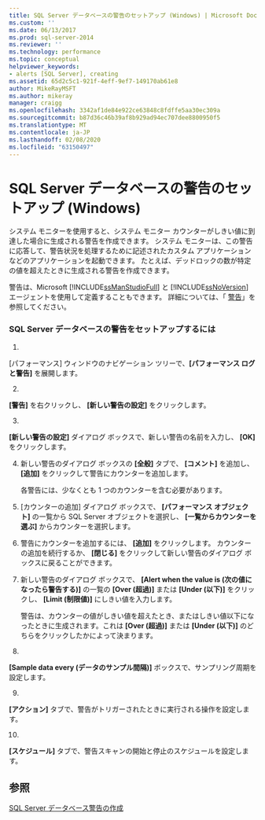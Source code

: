 ```yaml
---
title: SQL Server データベースの警告のセットアップ (Windows) | Microsoft Docs
ms.custom: ''
ms.date: 06/13/2017
ms.prod: sql-server-2014
ms.reviewer: ''
ms.technology: performance
ms.topic: conceptual
helpviewer_keywords:
- alerts [SQL Server], creating
ms.assetid: 65d2c5c1-921f-4eff-9ef7-149170ab61e8
author: MikeRayMSFT
ms.author: mikeray
manager: craigg
ms.openlocfilehash: 3342af1de84e922ce63848c8fdffe5aa30ec309a
ms.sourcegitcommit: b87d36c46b39af8b929ad94ec707dee8800950f5
ms.translationtype: MT
ms.contentlocale: ja-JP
ms.lasthandoff: 02/08/2020
ms.locfileid: "63150497"
---
```

# <a name="set-up-a-sql-server-database-alert-windows"></a>SQL Server データベースの警告のセットアップ (Windows)
  システム モニターを使用すると、システム モニター カウンターがしきい値に到達した場合に生成される警告を作成できます。 システム モニターは、この警告に応答して、警告状況を処理するために記述されたカスタム アプリケーションなどのアプリケーションを起動できます。 たとえば、デッドロックの数が特定の値を超えたときに生成される警告を作成できます。  
  
 警告は、Microsoft [!INCLUDE[ssManStudioFull](../../includes/ssmanstudiofull-md.md)] と [!INCLUDE[ssNoVersion](../../includes/ssnoversion-md.md)] エージェントを使用して定義することもできます。 詳細については、「 [警告](../../ssms/agent/alerts.md)」を参照してください。  
  
### <a name="to-set-up-a-sql-server-database-alert"></a>SQL Server データベースの警告をセットアップするには  
  
1.  
  [パフォーマンス] ウィンドウのナビゲーション ツリーで、**[パフォーマンス ログと警告]** を展開します。  
  
2.  
  **[警告]** を右クリックし、 **[新しい警告の設定]** をクリックします。  
  
3.  
  **[新しい警告の設定]** ダイアログ ボックスで、新しい警告の名前を入力し、 **[OK]** をクリックします。  
  
4.  新しい警告のダイアログ ボックスの **[全般]** タブで、 **[コメント]** を追加し、 **[追加]** をクリックして警告にカウンターを追加します。  
  
     各警告には、少なくとも 1 つのカウンターを含む必要があります。  
  
5.  [カウンターの追加] ダイアログ ボックスで、 **[パフォーマンス オブジェクト]** の一覧から SQL Server オブジェクトを選択し、 **[一覧からカウンターを選ぶ]** からカウンターを選択します。  
  
6.  警告にカウンターを追加するには、 **[追加]** をクリックします。 カウンターの追加を続行するか、 **[閉じる]** をクリックして新しい警告のダイアログ ボックスに戻ることができます。  
  
7.  新しい警告のダイアログ ボックスで、 **[Alert when the value is (次の値になったら警告する)]** の一覧の **[Over (超過)]** または **[Under (以下)]** をクリックし、 **[Limit (制限値)]** にしきい値を入力します。  
  
     警告は、カウンターの値がしきい値を超えたとき、またはしきい値以下になったときに生成されます。これは **[Over (超過)]** または **[Under (以下)]** のどちらをクリックしたかによって決まります。  
  
8.  
  **[Sample data every (データのサンプル間隔)]** ボックスで、サンプリング周期を設定します。  
  
9. 
  **[アクション]** タブで、警告がトリガーされたときに実行される操作を設定します。  
  
10. 
  **[スケジュール]** タブで、警告スキャンの開始と停止のスケジュールを設定します。  
  
## <a name="see-also"></a>参照  
 [SQL Server データベース警告の作成](../performance-monitor/create-a-sql-server-database-alert.md)  
  
  
